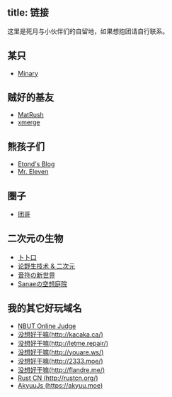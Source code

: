 title: 链接
---

这里是死月与小伙伴们的自留地，如果想抱团请自行联系。

## 某只

+ [Minary](http://f10.moe)

## 贼好的基友

+ [MatRush](https://github.com/matrush)
+ [xmerge](http://homes.soic.indiana.edu/jiecchen/)

## 熊孩子们

+ [Etond's Blog](http://monkeyde17.github.io/)
+ [Mr. Eleven](http://mreleven.github.io/)

## 圈子

+ [团哥](http://crazyphper.com/)

## 二次元の生物

+ [卜卜口](http://i.mouto.org/#me)
+ [论野生技术 & 二次元](http://yooooo.us/)
+ [音符の新世界](http://freedom.moe/)
+ [Sanaeの空想庭院](http://blog.kochiya.me/)

## 我的其它好玩域名

+ [NBUT Online Judge](https://ac.2333.moe/)
+ [没想好干嘛(http://kacaka.ca/)](http://kacaka.ca/)
+ [没想好干嘛(http://letme.repair/)](http://letme.repair/)
+ [没想好干嘛(http://youare.ws/)](http://youare.ws/)
+ [没想好干嘛(http://2333.moe/)](http://2333.moe/)
+ [没想好干嘛(http://flandre.me/)](http://flandre.me/)
+ [Rust CN (http://rustcn.org/)](http://rustcn.org/)
+ [AkyuuJs (https://akyuu.moe)](https://akyuu.moe)
